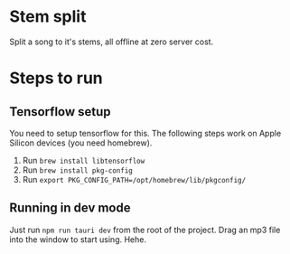 # Stem split
Split a song to it's stems, all offline at zero server cost.

# Steps to run
## Tensorflow setup
You need to setup tensorflow for this. The following steps work on Apple Silicon devices (you need homebrew).
1. Run `brew install libtensorflow`
2. Run `brew install pkg-config`
3. Run `export PKG_CONFIG_PATH=/opt/homebrew/lib/pkgconfig/`

## Running in dev mode
Just run `npm run tauri dev` from the root of the project. Drag an mp3 file into the window to start using. Hehe.